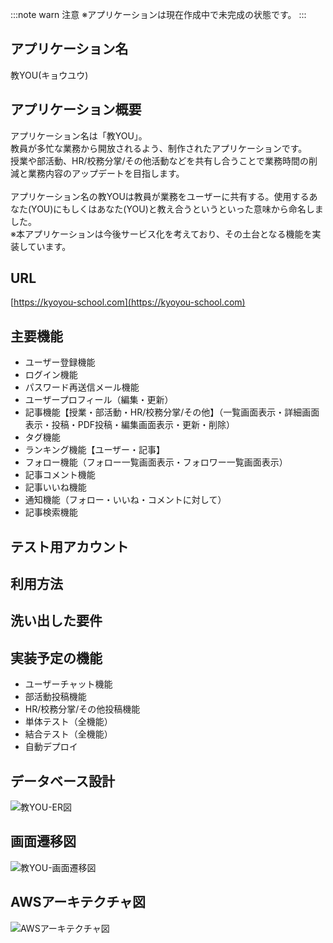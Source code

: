 :::note warn
注意
※アプリケーションは現在作成中で未完成の状態です。
:::
## アプリケーション名
教YOU(キョウユウ)
## アプリケーション概要
アプリケーション名は「教YOU」。<br>
教員が多忙な業務から開放されるよう、制作されたアプリケーションです。<br>
授業や部活動、HR/校務分掌/その他活動などを共有し合うことで業務時間の削減と業務内容のアップデートを目指します。<br>
<br>
アプリケーション名の教YOUは教員が業務をユーザーに共有する。使用するあなた(YOU)にもしくはあなた(YOU)と教え合うというといった意味から命名しました。<br>
※本アプリケーションは今後サービス化を考えており、その土台となる機能を実装しています。<br>
## URL
[https://kyoyou-school.com](https://kyoyou-school.com)
## 主要機能
- ユーザー登録機能
- ログイン機能
- パスワード再送信メール機能
- ユーザープロフィール（編集・更新）
- 記事機能【授業・部活動・HR/校務分掌/その他】（一覧画面表示・詳細画面表示・投稿・PDF投稿・編集画面表示・更新・削除）
- タグ機能
- ランキング機能【ユーザー・記事】
- フォロー機能（フォロー一覧画面表示・フォロワー一覧画面表示）
- 記事コメント機能
- 記事いいね機能
- 通知機能（フォロー・いいね・コメントに対して）
- 記事検索機能
## テスト用アカウント
## 利用方法
## 洗い出した要件
## 実装予定の機能
- ユーザーチャット機能
- 部活動投稿機能
- HR/校務分掌/その他投稿機能
- 単体テスト（全機能）
- 結合テスト（全機能）
- 自動デプロイ
## データベース設計
![教YOU-ER図](https://raw.github.com/wiki/HTakuto/kyoyou/images/教YOU-ER図.jpg)
## 画面遷移図
![教YOU-画面遷移図](https://raw.github.com/wiki/HTakuto/kyoyou/images/教YOU-画面遷移図.jpg)
## AWSアーキテクチャ図
![AWSアーキテクチャ図](https://raw.github.com/wiki/HTakuto/kyoyou/images/教YOU-AWSアーキテクチャ図.jpg)
